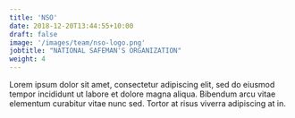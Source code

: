 ```yaml
---
title: 'NSO'
date: 2018-12-20T13:44:55+10:00
draft: false
image: '/images/team/nso-logo.png'
jobtitle: "NATIONAL SAFEMAN'S ORGANIZATION"
weight: 4
---
```


Lorem ipsum dolor sit amet, consectetur adipiscing elit, sed do eiusmod tempor incididunt ut labore et dolore magna aliqua. Bibendum arcu vitae elementum curabitur vitae nunc sed. Tortor at risus viverra adipiscing at in.
